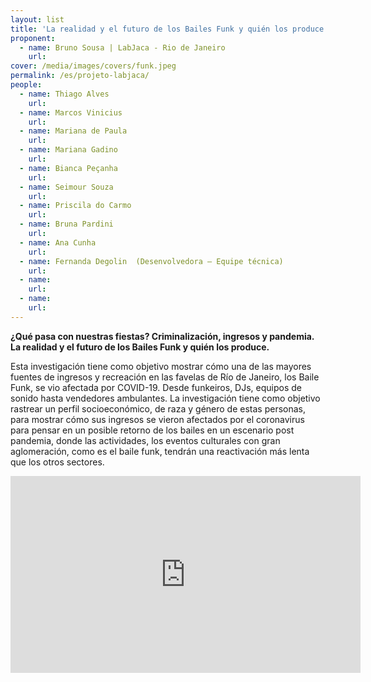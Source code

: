 ```yaml
---
layout: list
title: 'La realidad y el futuro de los Bailes Funk y quién los produce.'
proponent:
  - name: Bruno Sousa | LabJaca - Rio de Janeiro
    url: 
cover: /media/images/covers/funk.jpeg
permalink: /es/projeto-labjaca/
people:
  - name: Thiago Alves
    url: 
  - name: Marcos Vinicius
    url: 
  - name: Mariana de Paula
    url: 
  - name: Mariana Gadino
    url: 
  - name: Bianca Peçanha
    url: 
  - name: Seimour Souza
    url: 
  - name: Priscila do Carmo
    url: 
  - name: Bruna Pardini
    url: 
  - name: Ana Cunha
    url: 
  - name: Fernanda Degolin  (Desenvolvedora – Equipe técnica)
    url: 
  - name: 
    url: 
  - name: 
    url: 
---
```


**¿Qué pasa con nuestras fiestas? Criminalización, ingresos y pandemia. La realidad y el futuro de los Bailes Funk y quién los produce.**

Esta investigación tiene como objetivo mostrar cómo una de las mayores fuentes de ingresos y recreación en las favelas de Río de Janeiro, los Baile Funk, se vio afectada por COVID-19. Desde funkeiros, DJs, equipos de sonido hasta vendedores ambulantes. La investigación tiene como objetivo rastrear un perfil socioeconómico, de raza y género de estas personas, para mostrar cómo sus ingresos se vieron afectados por el coronavirus para pensar en un posible retorno de los bailes en un escenario post pandemia, donde las actividades, los eventos culturales con gran aglomeración, como es el baile funk, tendrán una reactivación más lenta que los otros sectores.

<div class="video-wrapper video-wrapper-16x9">
<iframe width="560" height="315" src="https://www.youtube.com/embed/ttBaJJibHL8" frameborder="0" allow="accelerometer; autoplay; encrypted-media; gyroscope; picture-in-picture" allowfullscreen></iframe></div>